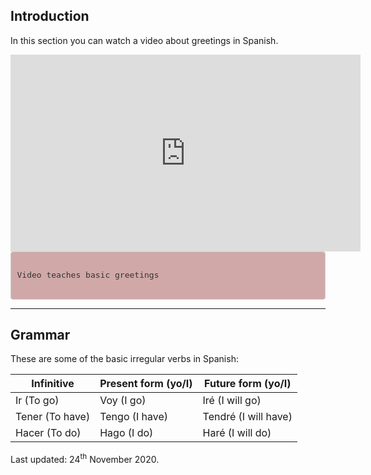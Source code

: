 
<body>

<div class="container">  

<div class="container">  

<h2>Introduction</h2>
<p>In this section you can watch a video about greetings in Spanish.</p>

<iframe width="560" height="315" src="https://www.youtube.com/embed/TZ0bPXFHiiY" frameborder="0" allow="accelerometer; autoplay; clipboard-write; encrypted-media; gyroscope; picture-in-picture" allowfullscreen></iframe>

<style>

pre {
    display: block;
    padding: 9.5px;
    margin: 0 0 10px;
    font-size: 13px;
    line-height: 1.42857143;
    color: #333;
    word-break: break-all;
    word-wrap: break-word;
    background-color: #d0a8a8;
    border: 1px solid #ccc;
    border-radius: 4px;
}

</style>

<pre>

Video teaches basic greetings

</pre>








<hr/>
</div>

<!-- THIS IS THE THIRD SECTION OF THE PAGE -->
<div class="container"> 
 <h2>Grammar</h2>
  <p>These are some of the basic irregular verbs in Spanish:</p>            
  <table class="table table-striped">
    <thead>
      <tr>
        <th>Infinitive</th>
        <th>Present form (yo/I)</th>
        <th>Future form (yo/I)</th>
      </tr>
    </thead>
    <tbody>
      <tr>
        <td>Ir (To go)</td>
        <td>Voy (I go)</td>
        <td>Iré (I will go)</td>
      </tr>
      <tr>
        <td>Tener (To have)</td>
        <td>Tengo (I have)</td>
        <td>Tendré (I will have)</td>
      </tr>
      <tr>
        <td>Hacer (To do)</td>
        <td>Hago (I do)</td>
        <td>Haré (I will do)</td>
      </tr>
    </tbody>
  </table>

</div>

<!-- THIS IS THE FOOTER SECTION OF THE PAGE -->
<p>Last updated: 24<sup>th</sup> November 2020.</p>

	
</body>
</html>



 





